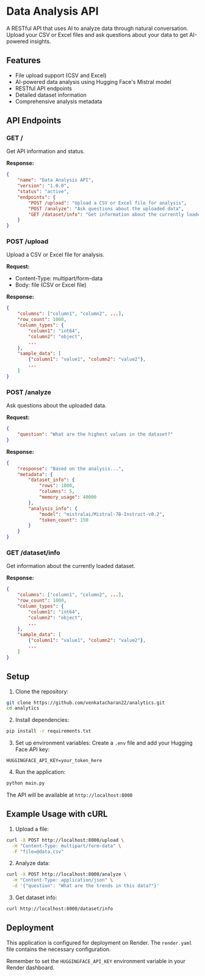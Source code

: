 # Data Analysis API

A RESTful API that uses AI to analyze data through natural conversation. Upload your CSV or Excel files and ask questions about your data to get AI-powered insights.

## Features

- File upload support (CSV and Excel)
- AI-powered data analysis using Hugging Face's Mistral model
- RESTful API endpoints
- Detailed dataset information
- Comprehensive analysis metadata

## API Endpoints

### GET /
Get API information and status.

**Response:**
```json
{
    "name": "Data Analysis API",
    "version": "1.0.0",
    "status": "active",
    "endpoints": {
        "POST /upload": "Upload a CSV or Excel file for analysis",
        "POST /analyze": "Ask questions about the uploaded data",
        "GET /dataset/info": "Get information about the currently loaded dataset"
    }
}
```

### POST /upload
Upload a CSV or Excel file for analysis.

**Request:**
- Content-Type: multipart/form-data
- Body: file (CSV or Excel file)

**Response:**
```json
{
    "columns": ["column1", "column2", ...],
    "row_count": 1000,
    "column_types": {
        "column1": "int64",
        "column2": "object",
        ...
    },
    "sample_data": [
        {"column1": "value1", "column2": "value2"},
        ...
    ]
}
```

### POST /analyze
Ask questions about the uploaded data.

**Request:**
```json
{
    "question": "What are the highest values in the dataset?"
}
```

**Response:**
```json
{
    "response": "Based on the analysis...",
    "metadata": {
        "dataset_info": {
            "rows": 1000,
            "columns": 5,
            "memory_usage": 40000
        },
        "analysis_info": {
            "model": "mistralai/Mistral-7B-Instruct-v0.2",
            "token_count": 150
        }
    }
}
```

### GET /dataset/info
Get information about the currently loaded dataset.

**Response:**
```json
{
    "columns": ["column1", "column2", ...],
    "row_count": 1000,
    "column_types": {
        "column1": "int64",
        "column2": "object",
        ...
    },
    "sample_data": [
        {"column1": "value1", "column2": "value2"},
        ...
    ]
}
```

## Setup

1. Clone the repository:
```bash
git clone https://github.com/venkatacharan22/analytics.git
cd analytics
```

2. Install dependencies:
```bash
pip install -r requirements.txt
```

3. Set up environment variables:
Create a `.env` file and add your Hugging Face API key:
```
HUGGINGFACE_API_KEY=your_token_here
```

4. Run the application:
```bash
python main.py
```

The API will be available at `http://localhost:8000`

## Example Usage with cURL

1. Upload a file:
```bash
curl -X POST http://localhost:8000/upload \
  -H "Content-Type: multipart/form-data" \
  -F "file=@data.csv"
```

2. Analyze data:
```bash
curl -X POST http://localhost:8000/analyze \
  -H "Content-Type: application/json" \
  -d '{"question": "What are the trends in this data?"}'
```

3. Get dataset info:
```bash
curl http://localhost:8000/dataset/info
```

## Deployment

This application is configured for deployment on Render. The `render.yaml` file contains the necessary configuration.

Remember to set the `HUGGINGFACE_API_KEY` environment variable in your Render dashboard.
